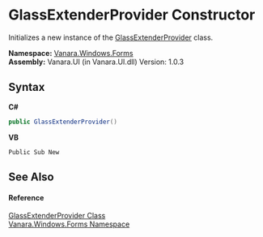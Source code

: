 # GlassExtenderProvider Constructor 
 

Initializes a new instance of the <a href="5e30927d-4335-44d2-ea6c-cf30d9eb12ea">GlassExtenderProvider</a> class.

**Namespace:**&nbsp;<a href="c580cf52-4028-70db-28d0-f9b1abc03861">Vanara.Windows.Forms</a><br />**Assembly:**&nbsp;Vanara.UI (in Vanara.UI.dll) Version: 1.0.3

## Syntax

**C#**<br />
``` C#
public GlassExtenderProvider()
```

**VB**<br />
``` VB
Public Sub New
```


## See Also


#### Reference
<a href="5e30927d-4335-44d2-ea6c-cf30d9eb12ea">GlassExtenderProvider Class</a><br /><a href="c580cf52-4028-70db-28d0-f9b1abc03861">Vanara.Windows.Forms Namespace</a><br />